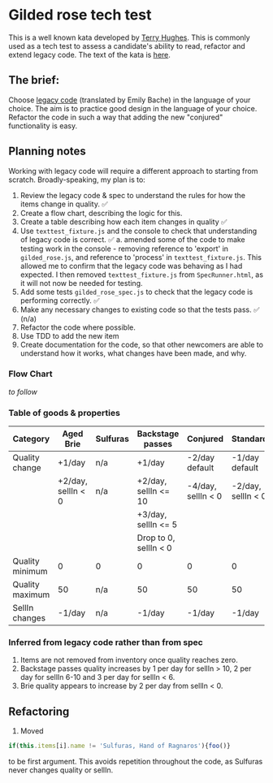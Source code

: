 # Gilded rose tech test

This is a well known kata developed by [Terry Hughes](http://iamnotmyself.com/2011/02/13/refactor-this-the-gilded-rose-kata/). This is commonly used as a tech test to assess a candidate's ability to read, refactor and extend legacy code.  The text of the kata is [here](/kata_text.md).

## The brief:

Choose [legacy code](https://github.com/emilybache/GildedRose-Refactoring-Kata) (translated by Emily Bache) in the language of your choice. The aim is to practice good design in the language of your choice. Refactor the code in such a way that adding the new "conjured" functionality is easy.

## Planning notes

Working with legacy code will require a different approach to starting from scratch.   Broadly-speaking, my plan is to:
1. Review the legacy code & spec to understand the rules for how the items change in quality. ✅
2. Create a flow chart, describing the logic for this.
3. Create a table describing how each item changes in quality ✅
4. Use `texttest_fixture.js` and the console to check that understanding of legacy code is correct.  ✅
  a. amended some of the code to make testing work in the console - removing reference to 'export' in `gilded_rose.js`, and reference to 'process' in `texttest_fixture.js`.  This allowed me to confirm that the legacy code was behaving as I had expected.  I then removed `texttest_fixture.js` from `SpecRunner.html`, as it will not now be needed for testing.
5. Add some tests `gilded_rose_spec.js` to check that the legacy code is performing correctly. ✅
6. Make any necessary changes to existing code so that the tests pass. ✅ (n/a)
7. Refactor the code where possible.
8. Use TDD to add the new item
9. Create documentation for the code, so that other newcomers are able to understand how it works, what changes have been made, and why.

### Flow Chart
*to follow*

### Table of goods & properties

| Category  | Aged Brie | Sulfuras  | Backstage passes  | Conjured  | Standard  |
| --- | --- | --- | --- | --- | --- |
| Quality change  | +1/day | n/a | +1/day | -2/day default | -1/day default |
|   |  +2/day, sellIn < 0 | n/a  | +2/day, sellIn <= 10 | -4/day, sellIn < 0  | -2/day, sellIn < 0  |
|   |   |   | +3/day, sellIn <= 5 |   |   |
|   |   |   |  Drop to 0, sellIn < 0 |   |   |
| Quality minimum | 0 | 0 | 0 | 0 | 0 |
| Quality maximum | 50  | n/a  | 50  | 50  | 50  |
| SellIn changes| -1/day | n/a  | -1/day  | -1/day  | -1/day  |

### Inferred from legacy code rather than from spec
1. Items are not removed from inventory once quality reaches zero.
2. Backstage passes quality increases by 1 per day for sellIn > 10, 2 per day for sellIn 6-10 and 3 per day for sellIn < 6.
3. Brie quality appears to increase by 2 per day from sellIn < 0.

## Refactoring
1. Moved
```js
if(this.items[i].name != 'Sulfuras, Hand of Ragnaros'){foo()}
```
to be first argument.  This avoids repetition throughout the code, as Sulfuras never changes quality or sellIn.
